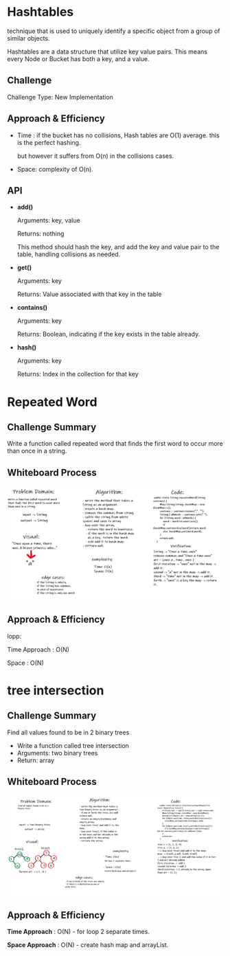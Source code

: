 # Hashtables

technique that is used to uniquely identify a specific object from a group of similar objects.

Hashtables are a data structure that utilize key value pairs. This means every Node or Bucket has both a key, and a value.

## Challenge

Challenge Type: New Implementation

## Approach & Efficiency

- Time : if the bucket has no collisions, Hash tables are O(1) average. this is the perfect hashing.

  but however it suffers from O(n) in the collisions cases.

- Space: complexity of O(n).

## API

- **add()**

  Arguments: key, value

  Returns: nothing

  This method should hash the key, and add the key and value pair to the table, handling collisions as needed.

- **get()**

  Arguments: key

  Returns: Value associated with that key in the table

- **contains()**

  Arguments: key

  Returns: Boolean, indicating if the key exists in the table already.

- **hash()**

  Arguments: key

  Returns: Index in the collection for that key

# Repeated Word

## Challenge Summary

Write a function called repeated word that finds the first word to occur more than once in a string.

## Whiteboard Process

![repeated-word](./CC31.png)

## Approach & Efficiency

lopp:

Time Approach : O(N)

Space : O(N)


# tree intersection

## Challenge Summary

Find all values found to be in 2 binary trees

- Write a function called tree intersection
- Arguments: two binary trees
- Return: array

## Whiteboard Process

![repeated-word](./tree-intersection.png)

## Approach & Efficiency

**Time Approach** : O(N) - for loop 2 separate times.

**Space Approach** : O(N) - create hash map and arrayList.

